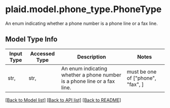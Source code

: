 # plaid.model.phone_type.PhoneType

An enum indicating whether a phone number is a phone line or a fax line.

## Model Type Info
Input Type | Accessed Type | Description | Notes
------------ | ------------- | ------------- | -------------
str,  | str,  | An enum indicating whether a phone number is a phone line or a fax line. | must be one of ["phone", "fax", ] 

[[Back to Model list]](../../README.md#documentation-for-models) [[Back to API list]](../../README.md#documentation-for-api-endpoints) [[Back to README]](../../README.md)

